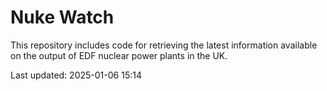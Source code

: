 # Nuke Watch

This repository includes code for retrieving the latest information available on the output of EDF nuclear power plants in the UK.

Last updated: 2025-01-06 15:14